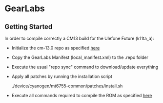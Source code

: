 GearLabs
===========

Getting Started
---------------

In order to compile correctly a CM13 build for the Ulefone Future (k11ta_a):

 * Initialize the cm-13.0 repo as specified [here](https://github.com/CyanogenMod/android/tree/cm-13.0)
 * Copy the GearLabs Manifest (local_manifest.xml) to the .repo folder
 * Execute the usual "repo sync" command to download/update everything
 * Apply all patches by running the installation script

    ./device/cyanogen/mt6755-common/patches/install.sh
 * Execute all commands required to compile the ROM as specified [here](https://github.com/CyanogenMod/android/tree/cm-13.0)
